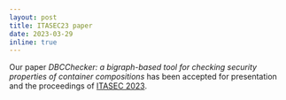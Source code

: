 ```yaml
---
layout: post
title: ITASEC23 paper
date: 2023-03-29
inline: true
---
```

Our paper *DBCChecker: a bigraph-based tool for checking security properties of container compositions* has been accepted for presentation and the proceedings of [ITASEC 2023](https://itasec.it).

